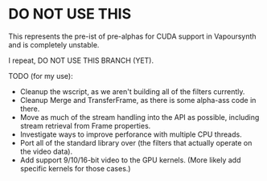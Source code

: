 DO NOT USE THIS
===============

This represents the pre-ist of pre-alphas for CUDA support in Vapoursynth and is completely unstable.

I repeat, DO NOT USE THIS BRANCH (YET).

TODO (for my use):
   * Cleanup the wscript, as we aren't building all of the filters currently.
   * Cleanup Merge and TransferFrame, as there is some alpha-ass code in there.
   * Move as much of the stream handling into the API as possible, including stream retrieval from Frame properties.
   * Investigate ways to improve perforance with multiple CPU threads.
   * Port all of the standard library over (the filters that actually operate on the video data).
   * Add support 9/10/16-bit video to the GPU kernels. (More likely add specific kernels for those cases.)

